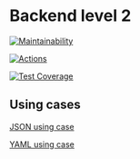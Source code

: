 # Backend level 2

[![Maintainability](https://api.codeclimate.com/v1/badges/21e2e33d8ae4bdaf502c/maintainability)](https://codeclimate.com/github/CENTneRMOB/backend-project-lvl2/maintainability)

[![Actions](https://github.com/CENTneRMOB/backend-project-lvl2/workflows/Node.js%20CI/badge.svg?branch=master)](https://github.com/CENTneRMOB/backend-project-lvl2/actions)

[![Test Coverage](https://api.codeclimate.com/v1/badges/21e2e33d8ae4bdaf502c/test_coverage)](https://codeclimate.com/github/CENTneRMOB/backend-project-lvl2/test_coverage)

## Using cases

[JSON using case](https://asciinema.org/a/353643 "GenDiff using case with JSON files")

[YAML using case](https://asciinema.org/a/355591 "GenDiff using case with YAML files")
